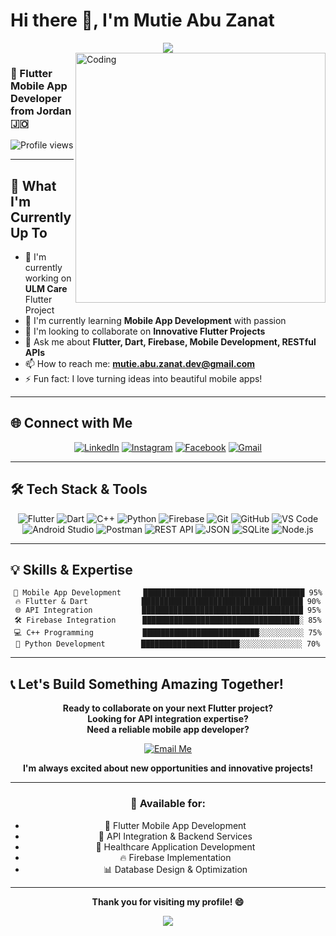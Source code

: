 # Hi there 👋, I'm Mutie Abu Zanat

<div align="center">
  <img src="https://readme-typing-svg.herokuapp.com/?lines=Welcome+to+my+GitHub+Profile!;Flutter+Mobile+App+Developer;Passionate+about+Mobile+Development;Always+learning+new+technologies&font=Fira%20Code&center=true&width=440&height=45&color=f75c7e&vCenter=true&size=22">
</div>

<img align="right" alt="Coding" width="400" src="https://media.giphy.com/media/qgQUggAC3Pfv687qPC/giphy.gif">

### 📱 Flutter Mobile App Developer from Jordan 🇯🇴

![Profile views](https://komarev.com/ghpvc/?username=mutie3E&label=Profile%20views&color=0e75b6&style=flat)

---

## 🚀 What I'm Currently Up To

- 🔭 I'm currently working on **ULM Care** Flutter Project
- 🌱 I'm currently learning **Mobile App Development** with passion  
- 👯 I'm looking to collaborate on **Innovative Flutter Projects**
- 💬 Ask me about **Flutter, Dart, Firebase, Mobile Development, RESTful APIs**
- 📫 How to reach me: **mutie.abu.zanat.dev@gmail.com**
- ⚡ Fun fact: I love turning ideas into beautiful mobile apps!

---

## 🌐 Connect with Me

<div align="center">
  
[![LinkedIn](https://img.shields.io/badge/LinkedIn-0077B5?style=for-the-badge&logo=linkedin&logoColor=white)](https://www.linkedin.com/in/mutie3az)
[![Instagram](https://img.shields.io/badge/Instagram-E4405F?style=for-the-badge&logo=instagram&logoColor=white)](https://www.instagram.com/mutie_az)
[![Facebook](https://img.shields.io/badge/Facebook-1877F2?style=for-the-badge&logo=facebook&logoColor=white)](https://www.facebook.com/share/19pu6ykYnM/)
[![Gmail](https://img.shields.io/badge/Gmail-D14836?style=for-the-badge&logo=gmail&logoColor=white)](mailto:mutie.abu.zanat.dev@gmail.com)

</div>

---

## 🛠️ Tech Stack & Tools

<div align="center">

![Flutter](https://img.shields.io/badge/Flutter-02569B?style=for-the-badge&logo=flutter&logoColor=white)
![Dart](https://img.shields.io/badge/Dart-0175C2?style=for-the-badge&logo=dart&logoColor=white)
![C++](https://img.shields.io/badge/C++-00599C?style=for-the-badge&logo=c%2B%2B&logoColor=white)
![Python](https://img.shields.io/badge/Python-3776AB?style=for-the-badge&logo=python&logoColor=white)
![Firebase](https://img.shields.io/badge/Firebase-039BE5?style=for-the-badge&logo=firebase&logoColor=white)
![Git](https://img.shields.io/badge/Git-F05032?style=for-the-badge&logo=git&logoColor=white)
![GitHub](https://img.shields.io/badge/GitHub-181717?style=for-the-badge&logo=github&logoColor=white)
![VS Code](https://img.shields.io/badge/VS_Code-0078D4?style=for-the-badge&logo=visual%20studio%20code&logoColor=white)
![Android Studio](https://img.shields.io/badge/Android_Studio-3DDC84?style=for-the-badge&logo=android-studio&logoColor=white)
![Postman](https://img.shields.io/badge/Postman-FF6C37?style=for-the-badge&logo=postman&logoColor=white)
![REST API](https://img.shields.io/badge/REST_API-25D366?style=for-the-badge&logo=openapiinitiative&logoColor=white)
![JSON](https://img.shields.io/badge/JSON-000000?style=for-the-badge&logo=json&logoColor=white)
![SQLite](https://img.shields.io/badge/SQLite-07405e?style=for-the-badge&logo=sqlite&logoColor=white)
![Node.js](https://img.shields.io/badge/Node.js-43853D?style=for-the-badge&logo=node.js&logoColor=white)

</div>

---

## 💡 Skills & Expertise

<div align="center">

```text
🚀 Mobile App Development     ████████████████████████████████████ 95%
🔥 Flutter & Dart            ████████████████████████████████████ 90%
🌐 API Integration           ████████████████████████████████████ 95%
🛠️ Firebase Integration      ███████████████████████████████████░ 85%
💻 C++ Programming           ██████████████████████████░░░░░░░░░░ 75%
🐍 Python Development        ██████████████████████░░░░░░░░░░░░░░ 70%
```

</div>

---

## 📞 Let's Build Something Amazing Together!

<div align="center">

**Ready to collaborate on your next Flutter project?**  
**Looking for API integration expertise?**  
**Need a reliable mobile app developer?**

[![Email Me](https://img.shields.io/badge/Email_Me-D14836?style=for-the-badge&logo=gmail&logoColor=white)](mailto:mutie.abu.zanat.dev@gmail.com)

**I'm always excited about new opportunities and innovative projects!**

---

### 💼 Available for:
- 📱 Flutter Mobile App Development
- 🔗 API Integration & Backend Services  
- 🏥 Healthcare Application Development
- 🔥 Firebase Implementation
- 📊 Database Design & Optimization

---

**Thank you for visiting my profile! 😄**

<img src="https://raw.githubusercontent.com/Trilokia/Trilokia/379277808c61ef204768a61bbc5d25bc7798ccf1/bottom_header.svg" />

</div>
